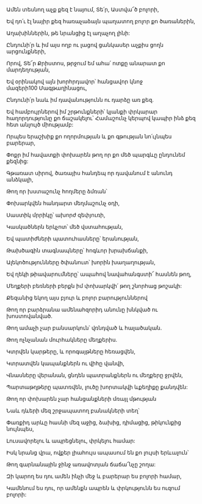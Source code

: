 Ամեն տեսնող աչք քեզ է նայում, Տե՛ր, Աստվա՜ծ բոլորի,


Եվ դո՛ւ էլ նայիր քեզ հառաչաձայն պաղատող բոլոր քո ծառաներին,


Աղախիններին, թե նրանցից էլ աղաչող լինի:


Ընդունի՛ր և իմ այս ողբ ու լացով ցանկասեր աչքիս ցողն արցունքների,


Որով, Տե՜ր Քրիստոս, թրջում եմ ահա՛ ոտքը անարատ քո մարդեղության,


Եվ օրինակով այն խորհրդավոր՝ հանցավոր կնոջ մազերի100 Մագթաղինացու,


Ընդունի՛ր նաև իմ դավանությունն ու դարձը առ քեզ.


Եվ համբույրներով իմ շրթունքների՝ կյանքի փրկարար հաղորդությունը քո ճաշակելու՝ Համաշունչ կերպով կապիր ինձ քեզ հետ անլույծ միությամբ:


Որպես երաշխիք քո ողորմության և քո գթության նո՛ւյնպես բարերար,


Փոքր իմ հավատքի փոխարեն թող որ քո մեծ պարգևը ընդունեմ քեզնից:


Գթառատ սիրով, ծառայիս հանդեպ որ դավանում է անունդ անձկալի,


Թող որ խստաշունչ հողմերը ձմռան՝


Փոխարկվեն հանդարտ մեղմաշունչ օդի,


Սաստիկ մրրիկը՝ ախորժ զեփյուռի,


Կասկածներն երկչոտ՝ մեծ վստահության,


Եվ պատիժների պատուհասները՝ երանության,


Թախծագին տագնապները՝ հոգևոր խրախճանքի,


Ալեկոծությունները ծփանուտ՝ խորին խաղաղության,


Եվ ղեկի թիավարումները՝ ապահով նավահանգստի՜ հասնեն թող,


Մեղքերի բեռների բերքն իմ փոխարկվի՛ թող շնորհաց թոշակի:


Քեզանից եկող այս բյուր և բոլոր բարություններով


Թող որ բարձրանա ամենահզորիդ անունը խնկված ու խոստովանված.


Թող ամաչի չար բանսարկուն՝ վռնդված և հալածական.


Թող ոչնչանան մուրհակները մեղքերիս.


Կտրվեն կարթերը, և որոգայթները հեռացվեն,


Կտրատվեն կապանքներն ու վիհը վանվի,


Վնասները վերանան, ցնդեն պատրանքներն ու մեղքերը ջրվեն,


Պարտաթղթերը պատռվեն, լուծը խորտակվի ևքեղիքը քանդվեն:


Թող որ փոխարեն չար հանցանքների մռայլ մթության


Նաև դևերի մեզ շրջապատող բանակների տեղ՝


Փառքիդ արևը հասնի մեզ աջից, ձախից, դիմացից, թիկունքից նույնպես,


Լուսավորելու և ապրեցնելու, փրկելու համար:


Իսկ նրանց վրա, ովքեր լիահույս ապասում են քո լույսի երևալուն՝


Թող գարնանային ջինջ առավոտյան ճաճա՜նչը շողա:


Զի կարող ես դու ամեն ինչի մեջ և բարերար ես բոլորի համար,


Կամենում ես դու, որ ամենքն ապրեն և փրկությունն ես ուզում բոլորի: